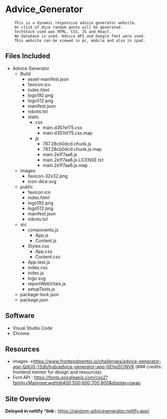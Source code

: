 # Advice_Generator
        This is a dynamic responsive advice generator website.
        On click of dice random quote will be generated.
        TechStack used was HTML, CSS, JS and React. 
        No database is used. Advice API and Google font were used.
        This website can be viewed in pc, mobile and also in ipad.
        
## Files Included
* Advice Generator
  * Build
    * asset-manifest.json
    * favicon.ico
    * index.html
    * logo192.png 
    * logo512.png 
    * manifest.json
    * robots.txt
    * static
      * css
        * main.d357ef75.css 
        * main.d357ef75.css.map 
      * js
        * 787.28cb0dcd.chunk.js
        * 787.28cb0dcd.chunk.js.map
        * main.2e1f7aa6.js
        * main.2e1f7aa6.js.LICENSE.txt 
        * main.2e1f7aa6.js.map 
  * images
     * favicon-32x32.png 
     * icon-dice.svg 
  * public
     * favicon.ico
     * index.html
     * logo192.png 
     * logo512.png 
     * manifest.json 
     * robots.txt 
   * src
     * components.js
       * App.js
       * Content.js
     * Styles.css
       * App.css
       * Content.css
     * App.test.js 
     * index.css 
     * index.js 
     * logo.svg
     * reportWebVitals.js 
     * setupTests.js
   * package-lock.json
   * package.json
   
## Software
  * Visual Studio Code
  * Chrome
  
## Resources
  * images ->https://www.frontendmentor.io/challenges/advice-generator-app-QdUG-13db/hub/advice-generator-app-GEhpSCiNVK
  (### credits: frontend mentor for design and resources)
  * Font API : https://fonts.googleapis.com/css2?family=Manrope:wght@400;500;600;700;800&display=swap 
  
## Site Overview
   
   **Deloyed in netlify**
   ***link :** https://random-advicegenerator.netlify.app/
  

